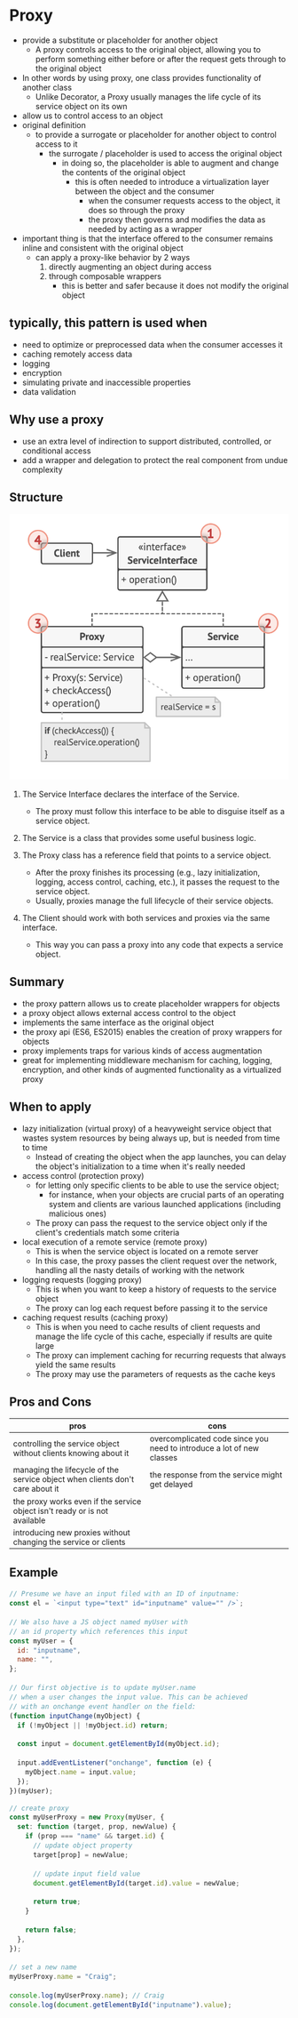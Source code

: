 # Proxy

- provide a substitute or placeholder for another object
  - A proxy controls access to the original object, allowing you to perform something either before or after the request gets through to the original object
- In other words by using proxy, one class provides functionality of another class
  - Unlike Decorator, a Proxy usually manages the life cycle of its service object on its own
- allow us to control access to an object
- original definition
  - to provide a surrogate or placeholder for another object to control access to it
    - the surrogate / placeholder is used to access the original object
      - in doing so, the placeholder is able to augment and change the contents of the original object
        - this is often needed to introduce a virtualization layer between the object and the consumer
          - when the consumer requests access to the object, it does so through the proxy
          - the proxy then governs and modifies the data as needed by acting as a wrapper
- important thing is that the interface offered to the consumer remains inline and consistent with the original object
  - can apply a proxy-like behavior by 2 ways
    1. directly augmenting an object during access
    2. through composable wrappers
       - this is better and safer because it does not modify the original object

## typically, this pattern is used when

- need to optimize or preprocessed data when the consumer accesses it
- caching remotely access data
- logging
- encryption
- simulating private and inaccessible properties
- data validation

## Why use a proxy

- use an extra level of indirection to support distributed, controlled, or conditional access
- add a wrapper and delegation to protect the real component from undue complexity

## Structure

![Proxy](../../images/proxy.png)

1. The Service Interface declares the interface of the Service.

   - The proxy must follow this interface to be able to disguise itself as a service object.

2. The Service is a class that provides some useful business logic.

3. The Proxy class has a reference field that points to a service object.

   - After the proxy finishes its processing (e.g., lazy initialization, logging, access control, caching, etc.), it passes the request to the service object.
   - Usually, proxies manage the full lifecycle of their service objects.

4. The Client should work with both services and proxies via the same interface.
   - This way you can pass a proxy into any code that expects a service object.

## Summary

- the proxy pattern allows us to create placeholder wrappers for objects
- a proxy object allows external access control to the object
- implements the same interface as the original object
- the proxy api (ES6, ES2015) enables the creation of proxy wrappers for objects
- proxy implements traps for various kinds of access augmentation
- great for implementing middleware mechanism for caching, logging, encryption, and other kinds of augmented functionality as a virtualized proxy

## When to apply

- lazy initialization (virtual proxy) of a heavyweight service object that wastes system resources by being always up, but is needed from time to time
  - Instead of creating the object when the app launches, you can delay the object's initialization to a time when it's really needed
- access control (protection proxy)
  - for letting only specific clients to be able to use the service object;
    - for instance, when your objects are crucial parts of an operating system and clients are various launched applications (including malicious ones)
  - The proxy can pass the request to the service object only if the client's credentials match some criteria
- local execution of a remote service (remote proxy)
  - This is when the service object is located on a remote server
  - In this case, the proxy passes the client request over the network, handling all the nasty details of working with the network
- logging requests (logging proxy)
  - This is when you want to keep a history of requests to the service object
  - The proxy can log each request before passing it to the service
- caching request results (caching proxy)
  - This is when you need to cache results of client requests and manage the life cycle of this cache, especially if results are quite large
  - The proxy can implement caching for recurring requests that always yield the same results
  - The proxy may use the parameters of requests as the cache keys

## Pros and Cons

| pros                                                                          | cons                                                                  |
| ----------------------------------------------------------------------------- | --------------------------------------------------------------------- |
| controlling the service object without clients knowing about it               | overcomplicated code since you need to introduce a lot of new classes |
| managing the lifecycle of the service object when clients don't care about it | the response from the service might get delayed                       |
| the proxy works even if the service object isn't ready or is not available    |                                                                       |
| introducing new proxies without changing the service or clients               |                                                                       |

## Example

```js
// Presume we have an input filed with an ID of inputname:
const el = `<input type="text" id="inputname" value="" />`;

// We also have a JS object named myUser with
// an id property which references this input
const myUser = {
  id: "inputname",
  name: "",
};

// Our first objective is to update myUser.name
// when a user changes the input value. This can be achieved
// with an onchange event handler on the field:
(function inputChange(myObject) {
  if (!myObject || !myObject.id) return;

  const input = document.getElementById(myObject.id);

  input.addEventListener("onchange", function (e) {
    myObject.name = input.value;
  });
})(myUser);
```

```js
// create proxy
const myUserProxy = new Proxy(myUser, {
  set: function (target, prop, newValue) {
    if (prop === "name" && target.id) {
      // update object property
      target[prop] = newValue;

      // update input field value
      document.getElementById(target.id).value = newValue;

      return true;
    }

    return false;
  },
});

// set a new name
myUserProxy.name = "Craig";

console.log(myUserProxy.name); // Craig
console.log(document.getElementById("inputname").value);
```
